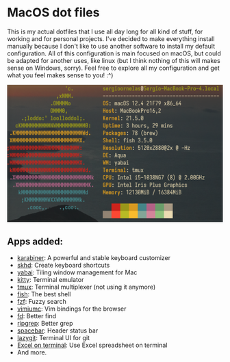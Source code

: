 # MacOS dot files

This is my actual dotfiles that I use all day long for all kind of stuff, for working and for personal projects. I've decided to make everything install manually because I don't like to use another software to install my default configuration. All of this configuration is main focused on macOS, but could be adapted for another uses, like linux (but I think nothing of this will makes sense on Windows, sorry). Feel free to explore all my configuration and get what you feel makes sense to you! :^)

<img width="1450" alt="image" src="neofetch.png">

## Apps added:

- [karabiner](https://karabiner-elements.pqrs.org/): A powerful and stable keyboard customizer
- [skhd](https://github.com/koekeishiya/skhd): Create keyboard shortcuts
- [yabai](https://github.com/koekeishiya/yabai): Tiling window management for Mac
- [kitty](https://sw.kovidgoyal.net/kitty/): Terminal emulator
- [tmux](https://github.com/tmux/tmux/): Terminal multiplexer (not using it anymore)
- [fish](https://fishshell.com/): The best shell
- [fzf](https://github.com/junegunn/fzf/): Fuzzy search
- [vimiumc](https://chrome.google.com/webstore/detail/vimium-c-all-by-keyboard/hfjbmagddngcpeloejdejnfgbamkjaeg?hl=en): Vim bindings for the browser
- [fd](https://github.com/sharkdp/fd): Better find
- [ripgrep](https://github.com/BurntSushi/ripgrep/): Better grep
- [spacebar](https://github.com/cmacrae/spacebar): Header status bar
- [lazygit](https://github.com/jesseduffield/lazygit): Terminal UI for git
- [Excel on terminal](https://github.com/andmarti1424/sc-im): Use Excel spreadsheet on terminal
- And more.
